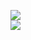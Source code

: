 [![](https://img.shields.io/badge/Made%20With-Github%20Spray-lightgrey.svg?style=for-the-badge&logo=github)](https://github.com/Annihil/github-spray#27341)  
[![](https://i.imgur.com/2DrTn0Z.gif)](https://github.com/Annihil/github-spray)
